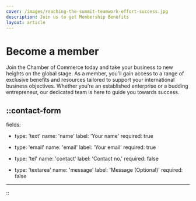 ```yaml
---
cover: /images/reaching-the-summit-teamwork-effort-success.jpg
description: Join us to get Membership Benefits
layout: article
---
```


# Become a member

Join the Chamber of Commerce today and take your business to new heights on the global stage. As a member, you'll gain access to a range of exclusive benefits and resources tailored to support your international business objectives. Whether you're an established enterprise or a budding entrepreneur, our dedicated team is here to guide you towards success.

::contact-form
---
fields:
  - type: 'text'
    name: 'name'
    label: 'Your name'
    required: true

  - type: 'email'
    name: 'email'
    label: 'Your email'
    required: true

  - type: 'tel'
    name: 'contact'
    label: 'Contact no.'
    required: false

  - type: 'textarea'
    name: 'message'
    label: 'Message (Optional)'
    required: false
---
::